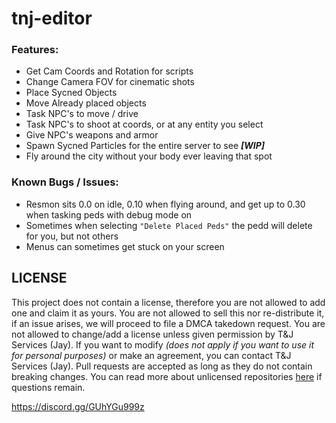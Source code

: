 # tnj-editor

### Features:

- Get Cam Coords and Rotation for scripts
- Change Camera FOV for cinematic shots
- Place Sycned Objects
- Move Already placed objects
- Task NPC's to move / drive
- Task NPC's to shoot at coords, or at any entity you select
- Give NPC's weapons and armor
- Spawn Sycned Particles for the entire server to see ***[WIP]*** 
- Fly around the city without your body ever leaving that spot

### Known Bugs / Issues:
- Resmon sits 0.0 on idle, 0.10 when flying around, and get up to 0.30 when tasking peds with debug mode on
- Sometimes when selecting `"Delete Placed Peds"` the pedd will delete for you, but not others
- Menus can sometimes get stuck on your screen

## LICENSE
This project does not contain a license, therefore you are not allowed to add one and claim it as yours. You are not allowed to sell this nor re-distribute it, if an issue arises, we will proceed to file a DMCA takedown request. You are not allowed to change/add a license unless given permission by T&J Services (Jay). If you want to modify _(does not apply if you want to use it for personal purposes)_ or make an agreement, you can contact T&J Services (Jay). Pull requests are accepted as long as they do not contain breaking changes. You can read more about unlicensed repositories [here](https://opensource.stackexchange.com/questions/1720/what-can-i-assume-if-a-publicly-published-project-has-no-license) if questions remain.

https://discord.gg/GUhYGu999z

